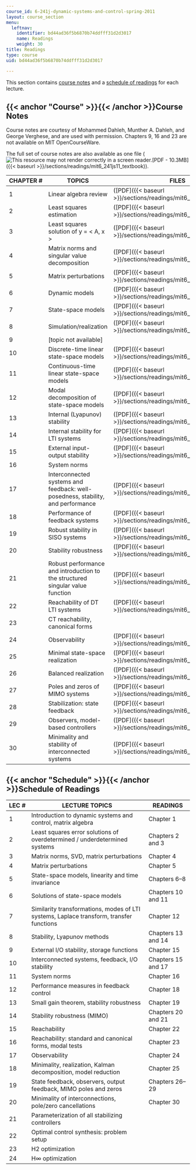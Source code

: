 ```yaml
---
course_id: 6-241j-dynamic-systems-and-control-spring-2011
layout: course_section
menu:
  leftnav:
    identifier: bd44ad36f5b6870b74ddfff31d2d3017
    name: Readings
    weight: 30
title: Readings
type: course
uid: bd44ad36f5b6870b74ddfff31d2d3017

---
```


This section contains [course notes](#Course) and a [schedule of readings](#Schedule) for each lecture.

{{< anchor "Course" >}}{{< /anchor >}}Course Notes
--------------------------------------------------

Course notes are courtesy of Mohammed Dahleh, Munther A. Dahleh, and George Verghese, and are used with permission. Chapters 9, 16 and 23 are not available on MIT OpenCourseWare.

The full set of course notes are also available as one file (![This resource may not render correctly in a screen reader.](/images/inacessible.gif)[PDF - 10.3MB]({{< baseurl >}}/sections/readings/mit6_241js11_textbook)).

| CHAPTER # | TOPICS | FILES |
| --- | --- | --- |
| 1 | Linear algebra review | ([PDF]({{< baseurl >}}/sections/readings/mit6_241js11_chap01)) |
| 2 | Least squares estimation | ([PDF]({{< baseurl >}}/sections/readings/mit6_241js11_chap02)) |
| 3 | Least squares solution of y = < A, x > | ([PDF]({{< baseurl >}}/sections/readings/mit6_241js11_chap03)) |
| 4 | Matrix norms and singular value decomposition | ([PDF]({{< baseurl >}}/sections/readings/mit6_241js11_chap04)) |
| 5 | Matrix perturbations | ([PDF]({{< baseurl >}}/sections/readings/mit6_241js11_chap05)) |
| 6 | Dynamic models | ([PDF]({{< baseurl >}}/sections/readings/mit6_241js11_chap06)) |
| 7 | State-space models | ([PDF]({{< baseurl >}}/sections/readings/mit6_241js11_chap07)) |
| 8 | Simulation/realization | ([PDF]({{< baseurl >}}/sections/readings/mit6_241js11_chap08)) |
| 9 | \[topic not available\] | &nbsp; |
| 10 | Discrete-time linear state-space models | ([PDF]({{< baseurl >}}/sections/readings/mit6_241js11_chap10)) |
| 11 | Continuous-time linear state-space models | ([PDF]({{< baseurl >}}/sections/readings/mit6_241js11_chap11)) |
| 12 | Modal decomposition of state-space models | ([PDF]({{< baseurl >}}/sections/readings/mit6_241js11_chap12)) |
| 13 | Internal (Lyapunov) stability | ([PDF]({{< baseurl >}}/sections/readings/mit6_241js11_chap13)) |
| 14 | Internal stability for LTI systems | ([PDF]({{< baseurl >}}/sections/readings/mit6_241js11_chap14)) |
| 15 | External input-output stability | ([PDF]({{< baseurl >}}/sections/readings/mit6_241js11_chap15)) |
| 16 | System norms | &nbsp; |
| 17 | Interconnected systems and feedback: well-posedness, stability, and performance | ([PDF]({{< baseurl >}}/sections/readings/mit6_241js11_chap17)) |
| 18 | Performance of feedback systems | ([PDF]({{< baseurl >}}/sections/readings/mit6_241js11_chap18)) |
| 19 | Robust stability in SISO systems | ([PDF]({{< baseurl >}}/sections/readings/mit6_241js11_chap19)) |
| 20 | Stability robustness | ([PDF]({{< baseurl >}}/sections/readings/mit6_241js11_chap20)) |
| 21 | Robust performance and introduction to the structured singular value function | ([PDF]({{< baseurl >}}/sections/readings/mit6_241js11_chap21)) |
| 22 | Reachability of DT LTI systems | ([PDF]({{< baseurl >}}/sections/readings/mit6_241js11_chap22)) |
| 23 | CT reachability, canonical forms | &nbsp; |
| 24 | Observability | ([PDF]({{< baseurl >}}/sections/readings/mit6_241js11_chap24)) |
| 25 | Minimal state-space realization | ([PDF]({{< baseurl >}}/sections/readings/mit6_241js11_chap25)) |
| 26 | Balanced realization | ([PDF]({{< baseurl >}}/sections/readings/mit6_241js11_chap26)) |
| 27 | Poles and zeros of MIMO systems | ([PDF]({{< baseurl >}}/sections/readings/mit6_241js11_chap27)) |
| 28 | Stabilization: state feedback | ([PDF]({{< baseurl >}}/sections/readings/mit6_241js11_chap28)) |
| 29 | Observers, model-based controllers | ([PDF]({{< baseurl >}}/sections/readings/mit6_241js11_chap29)) |
| 30 | Minimality and stability of interconnected systems | ([PDF]({{< baseurl >}}/sections/readings/mit6_241js11_chap30)) 

{{< anchor "Schedule" >}}{{< /anchor >}}Schedule of Readings
------------------------------------------------------------

| LEC # | LECTURE TOPICS | READINGS |
| --- | --- | --- |
| 1 | Introduction to dynamic systems and control, matrix algebra | Chapter 1 |
| 2 | Least squares error solutions of overdetermined / underdetermined systems | Chapters 2 and 3 |
| 3 | Matrix norms, SVD, matrix perturbations | Chapter 4 |
| 4 | Matrix perturbations | Chapter 5 |
| 5 | State-space models, linearity and time invariance | Chapters 6–8 |
| 6 | Solutions of state-space models | Chapters 10 and 11 |
| 7 | Similarity transformations, modes of LTI systems, Laplace transform, transfer functions | Chapter 12 |
| 8 | Stability, Lyapunov methods | Chapters 13 and 14 |
| 9 | External I/O stability, storage functions | Chapter 15 |
| 10 | Interconnected systems, feedback, I/O stability | Chapters 15 and 17 |
| 11 | System norms | Chapter 16 |
| 12 | Performance measures in feedback control | Chapter 18 |
| 13 | Small gain theorem, stability robustness | Chapter 19 |
| 14 | Stability robustness (MIMO) | Chapters 20 and 21 |
| 15 | Reachability | Chapter 22 |
| 16 | Reachability: standard and canonical forms, modal tests | Chapter 23 |
| 17 | Observability | Chapter 24 |
| 18 | Minimality, realization, Kalman decomposition, model reduction | Chapter 25 |
| 19 | State feedback, observers, output feedback, MIMO poles and zeros | Chapters 26–29 |
| 20 | Minimality of interconnections, pole/zero cancellations | Chapter 30 |
| 21 | Parameterization of all stabilizing controllers | &nbsp; |
| 22 | Optimal control synthesis: problem setup | &nbsp; |
| 23 | H2 optimization | &nbsp; |
| 24 | H∞ optimization |